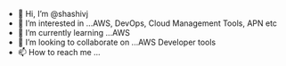 - 👋 Hi, I’m @shashivj
- 👀 I’m interested in ...AWS, DevOps, Cloud Management Tools, APN etc
- 🌱 I’m currently learning ...AWS
- 💞️ I’m looking to collaborate on ...AWS Developer tools
- 📫 How to reach me ...

<!---
shashivj/shashivj is a ✨ special ✨ repository because its `README.md` (this file) appears on your GitHub profile.
You can click the Preview link to take a look at your changes.
--->
